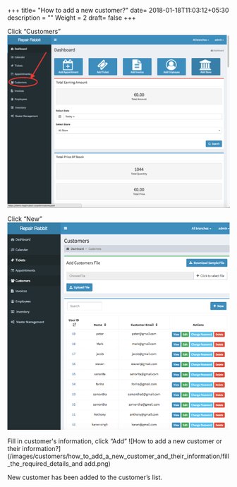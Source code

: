 +++
title= "How to add a new customer?"
date= 2018-01-18T11:03:12+05:30
description = ""
Weight = 2
draft= false
+++

Click “Customers” 
![How to add a new customer or their information?](/images/customers/how_to_add_a_new_customer_and_their_information/go_to_customers.png)

Click “New”
![How to add a new customer or their information?](/images/customers/how_to_add_a_new_customer_and_their_information/click_new.png)
         
Fill in customer's information, click “Add”
![How to add a new customer or their information?](/images/customers/how_to_add_a_new_customer_and_their_information/fill_the_required_details_and add.png)
        
New customer has been added to the customer’s list. 
